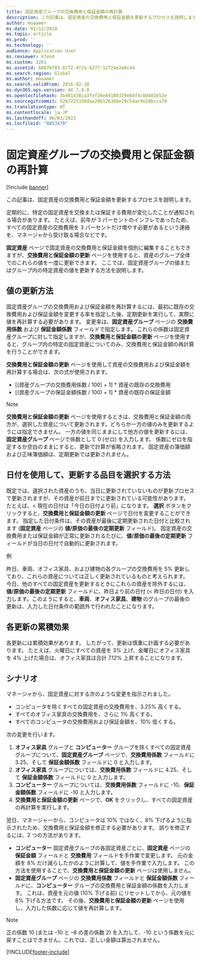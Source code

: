 ```yaml
---
title: 固定資産グループの交換費用と保証金額の再計算
description: この記事は、固定資産の交換費用と保証金額を更新するプロセスを説明します。
author: moaamer
ms.date: 01/12/2018
ms.topic: article
ms.prod: ''
ms.technology: ''
audience: Application User
ms.reviewer: kfend
ms.custom: 3261
ms.assetid: b8876f83-8772-4f2a-b277-12724e2a0c44
ms.search.region: Global
ms.author: moaamer
ms.search.validFrom: 2016-02-28
ms.dyn365.ops.version: AX 7.0.0
ms.openlocfilehash: 3b461438ca3fef36e69100379e84f4c0d402e53e
ms.sourcegitcommit: 52b7225350daa29b1263d8e29c54ac9e20bcca70
ms.translationtype: HT
ms.contentlocale: ja-JP
ms.lasthandoff: 06/03/2022
ms.locfileid: "8853470"
---
```

# <a name="recalculate-replacement-costs-and-insured-values-for-fixed-asset-groups"></a>固定資産グループの交換費用と保証金額の再計算

[!include [banner](../includes/banner.md)]

この記事は、固定資産の交換費用と保証金額を更新するプロセスを説明します。

定期的に、特定の固定資産を交換または保証する費用が変化したことが通知される場合があります。 たとえば、前年が 3 パーセントのインフレであったため、すべての固定資産の交換費用を 3 パーセントだけ増やす必要があるという連絡を、マネージャから受け取る場合などです。 

**固定資産** ページで固定資産の交換費用と保証金額を個別に編集することもできますが、**交換費用と保証金額の更新** ページを使用すると、資産のグループ全体でのこれらの値を一度に更新できます。 ここでは、固定資産グループの値またはグループ内の特定資産の値を更新する方法を説明します。

## <a name="how-values-are-updated"></a>値の更新方法
固定資産グループの交換費用および保証金額を再計算するには、最初に既存の交換費用および保証金額を変更する率を指定した後、定期更新を実行して、実際に値を再計算する必要があります。 変更率は、**固定資産グループ** ページの **交換費用係数** および **保証金額係数** フィールドで指定します。 これらの係数は固定資産グループに対して指定しますが、**交換費用と保証金額の更新** ページを使用すると、グループ内の特定の固定資産についてのみ、交換費用と保証金額の再計算を行うことができます。 

**交換費用と保証金額の更新** ページを使用して資産の交換費用および保証金額を再計算する場合は、次の式が使用されます。

-   \[(資産グループの交換費用係数 / 100) + 1\] \* 資産の既存の交換費用
-   \[(資産グループの保証金額係数 / 100) + 1\] \* 資産の既存の保証金額

> [!NOTE] 
> **交換費用と保証金額の更新** ページを使用するときは、交換費用と保証金額の両方が、選択した資産について更新されます。どちらか一方の値のみを更新するようには指定できません。 一方の値を同じままにして他方の値を更新するには、**固定資産グループ** ページで係数として 0 (ゼロ) を入力します。 係数にゼロを指定するか空白のままにすると、更新で計算が省略されます。 固定資産の簿価額および正味簿価額は、定期更新では更新されません。 

## <a name="how-to-use-a-date-to-select-which-items-to-update"></a>日付を使用して、更新する品目を選択する方法
既定では、選択された資産のうち、当日に更新されていないものが更新プロセスで更新されますが、その資産が前日までに更新されている可能性があります。 たとえば、&lt; 現在の日付は「今日の日付より前」になります。 **選択** ボタンをクリックすると、**交換費用と保証金額の更新** ページで日付を変更することができます。 指定した日付条件は、その資産が最後に定期更新された日付と比較されます (**固定資産** ページの **値/原価の最後の定期更新** フィールド)。 固定資産の交換費用または保証金額が正常に更新されるたびに、**値/原価の最後の定期更新** フィールドが当日の日付で自動的に更新されます。 

例 

昨日、車両、オフィス家具、および建物の各グループの交換費用を 5% 更新しており、これらの資産については正しく更新されているものと考えられます。 今日、他のすべての固定資産を更新するときにこれらの資産を除外するには、**値/原価の最後の定期更新** フィールドに、昨日より前の日付 (&lt; 昨日の日付) を入力します。このようにすると、**車両**、**オフィス家具**、**建物** のグループの最後の更新は、入力した日付条件の範囲外で行われたことになります。

## <a name="cumulative-effect-of-each-update"></a>各更新の累積効果
各更新には累積効果があります。 したがって、更新は慎重に計画する必要があります。 たとえば、火曜日にすべての資産を 3% 上げ、金曜日にオフィス家具を 4% 上げた場合は、オフィス家具は合計 7.12% 上昇することになります。

## <a name="scenario"></a>シナリオ
マネージャから、固定資産に対する次のような変更を指示されました。
-   コンピュータを除くすべての固定資産の交換費用を、3.25% 高くする。
-   すべてのオフィス家具の交換費用を、さらに 1% 高くする。
-   すべてのコンピュータの交換費用および保証金額を、10% 低くする。

次の変更を行います。
1.  **オフィス家具** グループと **コンピューター** グループを除くすべての固定資産グループについて、**固定資産グループ** ページで、**交換費用係数** フィールドに 3.25、そして **保証金額係数** フィールドに 0 と入力します。
2.  **オフィス家具** グループについては、**交換費用係数** フィールドに 4.25、そして **保証金額係数** フィールドに 0 と入力します。
3.  **コンピューター** グループについては、**交換費用係数** フィールドに -10、**保証金額係数** フィールドに -10 と入力します。
4.  **交換費用と保証金額の更新** ページで、**OK** をクリックし、すべての固定資産の再計算を実行します。

翌日、マネージャーから、コンピュータは 10% ではなく、8% 下げるように指示されたため、交換費用と保証金額を修正する必要があります。 誤りを修正するには、2 つの方法があります。
-   **コンピューター** 固定資産グループの各固定資産ごとに、**固定資産** ページの **保証金額** フィールドと **交換費用** フィールドを手作業で変更します。 元の金額を 8% だけ減らしたかのように計算して、値を手作業で入力します。 この方法を使用することで、**交換費用と保証金額の更新** ページは使用しません。
-   **固定資産グループ** ページの **交換費用係数** フィールドと **保証金額係数** フィールドに、**コンピューター** グループの交換費用と保証金額の係数を入力します。 これは、資産を元の値 (10% 下げる前) にリセットしてから、元の値を 8% 下げる方法です。 その後、**交換費用と保証金額の更新** ページを使用し、入力した係数に応じて値を再計算します。

> [!NOTE]  
> 正の係数 10 (または –10 と –8 の差の係数 2) を入力して、-10 という係数を元に戻すことはできません。これでは、正しい金額は算出されません。 







[!INCLUDE[footer-include](../../includes/footer-banner.md)]
